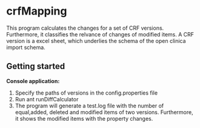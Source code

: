 crfMapping
==========

This program calculates the changes for a set of CRF versions. Furthermore, it classifies the relvance of changes of modified
items. A CRF version is a excel sheet, which underlies the schema of the open clinica import schema.


Getting started
---------------
<b>Console application:</b>
<ol>
<li>Specify the paths of versions in the config.properties file</li>
<li>Run ant runDiffCalculator</li>
<li>The program will generate a test.log file with the number of equal,added, deleted and modified items of two versions.
Furthermore, it shows the modified items with the property changes.
 </li>
</ol>
